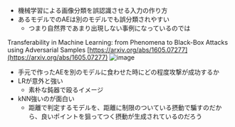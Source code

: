 
- 機械学習による画像分類を誤認識させる入力の作り方
- あるモデルでのAEは別のモデルでも誤分類されやすい
    - つまり自然界であまり出現しない事例になっているのでは

Transferability in Machine Learning: from Phenomena to Black-Box Attacks using Adversarial Samples
[https://arxiv.org/abs/1605.07277](https://arxiv.org/abs/1605.07277)
![image](https://gyazo.com/0cfa921d2c9d6a3306f04439d0edb48b/thumb/1000)
- 手元で作ったAEを別のモデルに食わせた時にどの程度攻撃が成功するか
- LRが意外と強い
    - 素朴な鈍器で殴るイメージ
- kNN強いのが面白い
    - 距離で判定するモデルを、距離に制限のついている摂動で騙すのだから、良いポイントを狙ってつく摂動が生成されているのだろう
